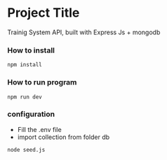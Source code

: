 # Project Title
Trainig System API, built with Express Js + mongodb

### How to install 
```
npm install
```

### How to run program 
```
npm run dev
```

### configuration
* Fill the .env file
* import collection from folder db
```
node seed.js
```

